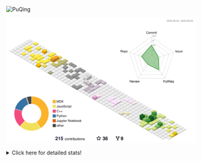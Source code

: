 ![PuQing](https://user-images.githubusercontent.com/27223114/171565019-9a56fae6-b08b-421f-99db-7e830da42371.png)

![](./profile-3d-contrib/profile-season-animate.svg)

<details>
<summary>Click here for detailed stats!</summary>

<!--START_SECTION:waka-->
![Lines of code](https://img.shields.io/badge/From%20Hello%20World%20I%27ve%20Written-797.4%20thousand%20lines%20of%20code-blue)

**🐱 My GitHub Data** 

> 📦 257.6 kB Used in GitHub's Storage 
 > 
> 🏆 169 Contributions in the Year 2023
 > 
> 🚫 Not Opted to Hire
 > 
> 📜 32 Public Repositories 
 > 
> 🔑 27 Private Repositories 
 > 
**I'm an Early 🐤** 

```text
🌞 Morning                409 commits         ████░░░░░░░░░░░░░░░░░░░░░   14.06 % 
🌆 Daytime                1436 commits        ████████████░░░░░░░░░░░░░   49.38 % 
🌃 Evening                266 commits         ██░░░░░░░░░░░░░░░░░░░░░░░   09.15 % 
🌙 Night                  797 commits         ███████░░░░░░░░░░░░░░░░░░   27.41 % 
```


📊 **This Week I Spent My Time On** 

```text
💬 Programming Languages: 
Bash                     1 hr 12 mins        ████████░░░░░░░░░░░░░░░░░   33.80 % 
C++                      1 hr 1 min          ███████░░░░░░░░░░░░░░░░░░   28.69 % 
Python                   31 mins             ████░░░░░░░░░░░░░░░░░░░░░   14.60 % 
YAML                     25 mins             ███░░░░░░░░░░░░░░░░░░░░░░   11.98 % 
Docker                   20 mins             ██░░░░░░░░░░░░░░░░░░░░░░░   09.61 % 

🔥 Editors: 
VS Code                  3 hrs 35 mins       █████████████████████████   100.00 % 

💻 Operating System: 
WSL                      3 hrs 8 mins        ██████████████████████░░░   87.09 % 
Linux                    27 mins             ███░░░░░░░░░░░░░░░░░░░░░░   12.91 % 
```


<!--END_SECTION:waka-->
</details>
